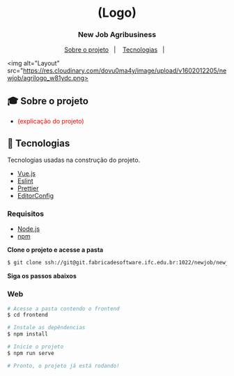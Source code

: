 <h1 align="center">
  (Logo)
</h1>

<h3 align="center">
  New Job Agribusiness
</h3>

<p align="center">
  <a href="#-sobre-o-projeto">Sobre o projeto</a>&nbsp;&nbsp;&nbsp;|&nbsp;&nbsp;&nbsp;
  <a href="#-tecnologias">Tecnologias</a>&nbsp;&nbsp;&nbsp;|&nbsp;&nbsp;&nbsp;
</p>

<img alt="Layout" src="https://res.cloudinary.com/dovu0ma4y/image/upload/v1602012205/newjob/agrilogo_w81ydc.png>

## 🎓 Sobre o projeto

- <p style="color: red;">(explicação do projeto)</p>

## 🚜 Tecnologias

Tecnologias usadas na construção do projeto.

- [Vue.js](https://vuejs.org/)
- [Eslint](https://eslint.org/)
- [Prettier](https://prettier.io/)
- [EditorConfig](https://editorconfig.org/)

### Requisitos

- [Node.js](https://nodejs.org/en/)
- [npm](https://www.npmjs.com/)

**Clone o projeto e acesse a pasta**

```bash
$ git clone ssh://git@git.fabricadesoftware.ifc.edu.br:1022/newjob/newjob.git && cd newjob
```

**Siga os passos abaixos**

### Web

```bash
# Acesse a pasta contendo o frontend
$ cd frontend

# Instale as depêndencias
$ npm install

# Inicie o projeto
$ npm run serve

# Pronto, o projeto já está rodando!
```

